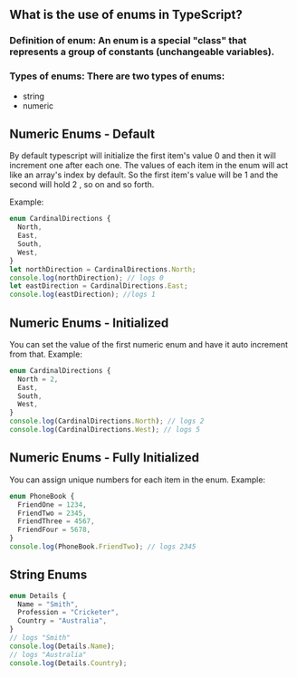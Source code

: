 ## What is the use of enums in TypeScript?

### Definition of enum: An enum is a special "class" that represents a group of constants (unchangeable variables).

### Types of enums: There are two types of enums:

- string
- numeric

## Numeric Enums - Default

By default typescript will initialize the first item's value 0 and then it will increment one after each one.
The values of each item in the enum will act like an array's index by default. So the first item's value will be 1 and the second will hold 2 , so on and so forth.

Example:

```ts
enum CardinalDirections {
  North,
  East,
  South,
  West,
}
let northDirection = CardinalDirections.North;
console.log(northDirection); // logs 0
let eastDirection = CardinalDirections.East;
console.log(eastDirection); //logs 1
```

## Numeric Enums - Initialized

You can set the value of the first numeric enum and have it auto increment from that.
Example:

```ts
enum CardinalDirections {
  North = 2,
  East,
  South,
  West,
}
console.log(CardinalDirections.North); // logs 2
console.log(CardinalDirections.West); // logs 5
```

## Numeric Enums - Fully Initialized

You can assign unique numbers for each item in the enum.
Example:

```ts
enum PhoneBook {
  FriendOne = 1234,
  FriendTwo = 2345,
  FriendThree = 4567,
  FriendFour = 5678,
}
console.log(PhoneBook.FriendTwo); // logs 2345
```

## String Enums

```ts
enum Details {
  Name = "Smith",
  Profession = "Cricketer",
  Country = "Australia",
}
// logs "Smith"
console.log(Details.Name);
// logs "Australia"
console.log(Details.Country);
```
